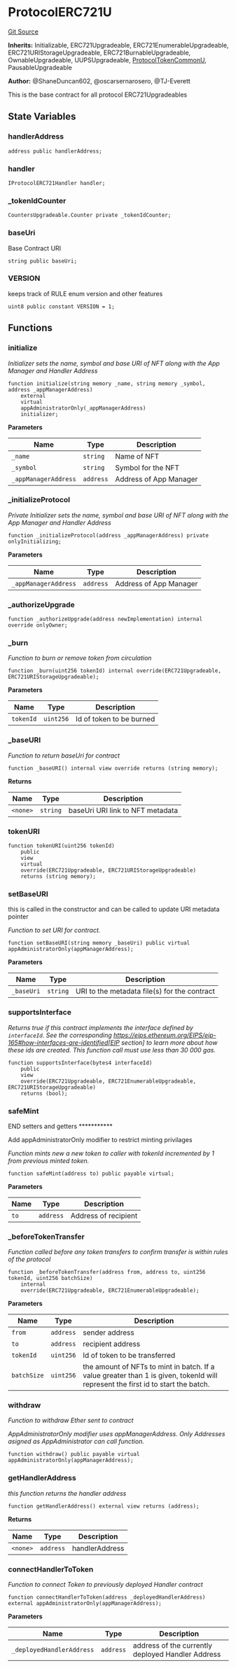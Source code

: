 # ProtocolERC721U
[Git Source](https://github.com/thrackle-io/rules-protocol/blob/32fc908f43bfbb804e52e049074d30ce661a637a/src/token/ProtocolERC721U.sol)

**Inherits:**
Initializable, ERC721Upgradeable, ERC721EnumerableUpgradeable, ERC721URIStorageUpgradeable, ERC721BurnableUpgradeable, OwnableUpgradeable, UUPSUpgradeable, [ProtocolTokenCommonU](/src/token/ProtocolTokenCommonU.sol/contract.ProtocolTokenCommonU.md), PausableUpgradeable

**Author:**
@ShaneDuncan602, @oscarsernarosero, @TJ-Everett

This is the base contract for all protocol ERC721Upgradeables


## State Variables
### handlerAddress

```solidity
address public handlerAddress;
```


### handler

```solidity
IProtocolERC721Handler handler;
```


### _tokenIdCounter

```solidity
CountersUpgradeable.Counter private _tokenIdCounter;
```


### baseUri
Base Contract URI


```solidity
string public baseUri;
```


### VERSION
keeps track of RULE enum version and other features


```solidity
uint8 public constant VERSION = 1;
```


## Functions
### initialize

*Initializer sets the name, symbol and base URI of NFT along with the App Manager and Handler Address*


```solidity
function initialize(string memory _name, string memory _symbol, address _appManagerAddress)
    external
    virtual
    appAdministratorOnly(_appManagerAddress)
    initializer;
```
**Parameters**

|Name|Type|Description|
|----|----|-----------|
|`_name`|`string`|Name of NFT|
|`_symbol`|`string`|Symbol for the NFT|
|`_appManagerAddress`|`address`|Address of App Manager|


### _initializeProtocol

*Private Initializer sets the name, symbol and base URI of NFT along with the App Manager and Handler Address*


```solidity
function _initializeProtocol(address _appManagerAddress) private onlyInitializing;
```
**Parameters**

|Name|Type|Description|
|----|----|-----------|
|`_appManagerAddress`|`address`|Address of App Manager|


### _authorizeUpgrade


```solidity
function _authorizeUpgrade(address newImplementation) internal override onlyOwner;
```

### _burn

*Function to burn or remove token from circulation*


```solidity
function _burn(uint256 tokenId) internal override(ERC721Upgradeable, ERC721URIStorageUpgradeable);
```
**Parameters**

|Name|Type|Description|
|----|----|-----------|
|`tokenId`|`uint256`|Id of token to be burned|


### _baseURI

*Function to return baseUri for contract*


```solidity
function _baseURI() internal view override returns (string memory);
```
**Returns**

|Name|Type|Description|
|----|----|-----------|
|`<none>`|`string`|baseUri URI link to NFT metadata|


### tokenURI


```solidity
function tokenURI(uint256 tokenId)
    public
    view
    virtual
    override(ERC721Upgradeable, ERC721URIStorageUpgradeable)
    returns (string memory);
```

### setBaseURI

this is called in the constructor and can be called to update URI metadata pointer

*Function to set URI for contract.*


```solidity
function setBaseURI(string memory _baseUri) public virtual appAdministratorOnly(appManagerAddress);
```
**Parameters**

|Name|Type|Description|
|----|----|-----------|
|`_baseUri`|`string`|URI to the metadata file(s) for the contract|


### supportsInterface

*Returns true if this contract implements the interface defined by
`interfaceId`. See the corresponding
https://eips.ethereum.org/EIPS/eip-165#how-interfaces-are-identified[EIP section]
to learn more about how these ids are created.
This function call must use less than 30 000 gas.*


```solidity
function supportsInterface(bytes4 interfaceId)
    public
    view
    override(ERC721Upgradeable, ERC721EnumerableUpgradeable, ERC721URIStorageUpgradeable)
    returns (bool);
```

### safeMint

END setters and getters ***********

Add appAdministratorOnly modifier to restrict minting privilages

*Function mints new a new token to caller with tokenId incremented by 1 from previous minted token.*


```solidity
function safeMint(address to) public payable virtual;
```
**Parameters**

|Name|Type|Description|
|----|----|-----------|
|`to`|`address`|Address of recipient|


### _beforeTokenTransfer

*Function called before any token transfers to confirm transfer is within rules of the protocol*


```solidity
function _beforeTokenTransfer(address from, address to, uint256 tokenId, uint256 batchSize)
    internal
    override(ERC721Upgradeable, ERC721EnumerableUpgradeable);
```
**Parameters**

|Name|Type|Description|
|----|----|-----------|
|`from`|`address`|sender address|
|`to`|`address`|recipient address|
|`tokenId`|`uint256`|Id of token to be transferred|
|`batchSize`|`uint256`|the amount of NFTs to mint in batch. If a value greater than 1 is given, tokenId will represent the first id to start the batch.|


### withdraw

*Function to withdraw Ether sent to contract*

*AppAdministratorOnly modifier uses appManagerAddress. Only Addresses asigned as AppAdministrator can call function.*


```solidity
function withdraw() public payable virtual appAdministratorOnly(appManagerAddress);
```

### getHandlerAddress

*this function returns the handler address*


```solidity
function getHandlerAddress() external view returns (address);
```
**Returns**

|Name|Type|Description|
|----|----|-----------|
|`<none>`|`address`|handlerAddress|


### connectHandlerToToken

*Function to connect Token to previously deployed Handler contract*


```solidity
function connectHandlerToToken(address _deployedHandlerAddress) external appAdministratorOnly(appManagerAddress);
```
**Parameters**

|Name|Type|Description|
|----|----|-----------|
|`_deployedHandlerAddress`|`address`|address of the currently deployed Handler Address|


